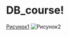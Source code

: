 # DB_course!
[Рисунок1](https://user-images.githubusercontent.com/68610341/226191135-3e3b40c8-42e9-45e9-b867-c6efa10f050f.png)
![Рисунок2](https://user-images.githubusercontent.com/68610341/226191140-5d29b24c-7bad-487c-85fd-43ebd1b79302.png)
